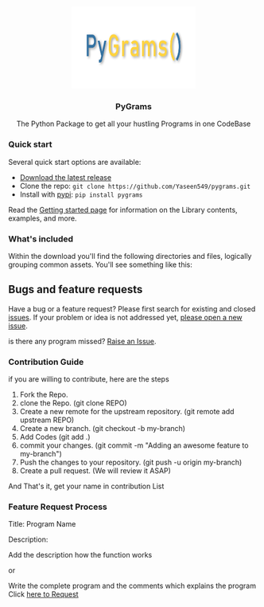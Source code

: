 <p align="center">
  <a href="https://syberstar.netlify.com/">
    <img src="https://github.com/Yaseen549/pygrams/blob/main/img/pygramsLogoMain.png" alt="Pygrams logo" width="250" height="165">
    <!-- <br>
<img src="img/pygramsLogoMain.png" alt="Pygrams logo" width="250" height="135"> -->
  </a>
</p>

<h3 align="center">PyGrams</h3>

<p align="center">
The Python Package to get all your hustling Programs in one CodeBase
</p>


### Quick start
Several quick start options are available:

- [Download the latest release](https://github.com/Yaseen549/pygrams/archive/refs/tags/v0.0.12.zip)
- Clone the repo: `git clone https://github.com/Yaseen549/pygrams.git`
- Install with [pypi](https://www.pypi.org/): `pip install pygrams`

Read the [Getting started page](https://pygrams.syberstar.com/) for information on the Library contents, examples, and more.


### What's included
Within the download you'll find the following directories and files, logically grouping common assets. You'll see something like this:

## Bugs and feature requests

Have a bug or a feature request? Please first search for existing and closed [issues](https://github.com/Yaseen549/pygrams/issues). If your problem or idea is not addressed yet, [please open a new issue](https://github.com/Yaseen549/pygrams/issues/new).

is there any program missed? <a href="https://github.com/Yaseen549/pygrams/issues/new">Raise an Issue</a>.

### Contribution Guide
if you are willing to contribute, here are the steps
1. Fork the Repo.
2. clone the Repo. (git clone REPO)
3. Create a new remote for the upstream repository. (git remote add upstream REPO)
4. Create a new branch. (git checkout -b my-branch)
5. Add Codes (git add .)
6. commit your changes. (git commit -m "Adding an awesome feature to my-branch")
7. Push the changes to your repository. (git push -u origin my-branch)
8. Create a pull request. (We will review it ASAP)

And That's it, get your name in contribution List

### Feature Request Process

Title: Program Name

Description:

Add the description how the function works

or

Write the complete program and the comments which explains the program Click
<a href="https://github.com/Yaseen549/pygrams/issues/new">here to Request</a>
</div>